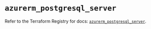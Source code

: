 # `azurerm_postgresql_server`

Refer to the Terraform Registry for docs: [`azurerm_postgresql_server`](https://registry.terraform.io/providers/hashicorp/azurerm/4.34.0/docs/resources/postgresql_server).
